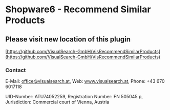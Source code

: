# Shopware6 - Recommend Similar Products

## Please visit new location of this plugin
[https://github.com/VisualSearch-GmbH/VisRecommendSimilarProducts](https://github.com/VisualSearch-GmbH/VisRecommendSimilarProducts)

### Contact
E-Mail: office@visualsearch.at, Web: www.visualsearch.at, Phone: +43 670 6017118

UID-Number: ATU74052259, Registration Number: FN 505045 p, Jurisdiction: Commercial court of Vienna, Austria
